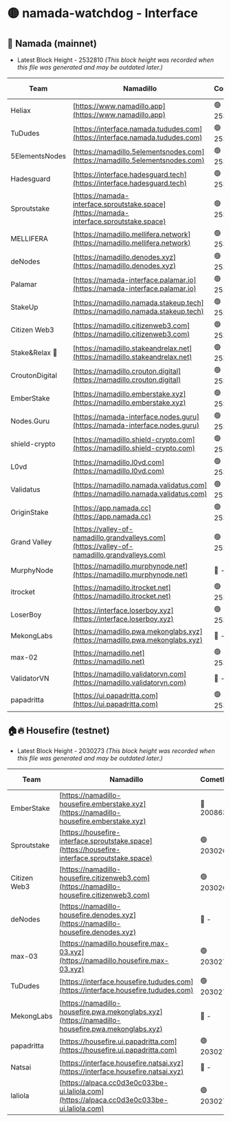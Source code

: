 # 🟡 namada-watchdog - Interface

## 🚀 Namada (mainnet)
- Latest Block Height - 2532810 *(This block height was recorded when this file was generated and may be outdated later.)*

| Team | Namadillo | CometBFT | Indexer | MASP Indexer |
|-|-|-|-|-|
| Heliax | [https://www.namadillo.app](https://www.namadillo.app) | 🟢 2532790 | 🟢 2532790 | 🟢 2532790 |
| TuDudes | [https://interface.namada.tududes.com](https://interface.namada.tududes.com) | 🟢 2532790 | 🟢 2532790 | 🟢 2532790 |
| 5ElementsNodes | [https://namadillo.5elementsnodes.com](https://namadillo.5elementsnodes.com) | 🟢 2532791 | 🟢 2532790 | 🟢 2532790 |
| Hadesguard | [https://interface.hadesguard.tech](https://interface.hadesguard.tech) | 🟢 2532791 | 🟢 2532791 | 🟢 2532791 |
| Sproutstake | [https://namada-interface.sproutstake.space](https://namada-interface.sproutstake.space) | 🟢 2532792 | 🔴 2513702 | 🔴 - |
| MELLIFERA | [https://namadillo.mellifera.network](https://namadillo.mellifera.network) | 🟢 2532794 | 🟢 2532794 | 🟢 2532794 |
| deNodes | [https://namadillo.denodes.xyz](https://namadillo.denodes.xyz) | 🟢 2532795 | 🟢 2532795 | 🟢 2532795 |
| Palamar | [https://namada-interface.palamar.io](https://namada-interface.palamar.io) | 🟢 2532796 | 🟢 2532796 | 🟢 2532796 |
| StakeUp | [https://namadillo.namada.stakeup.tech](https://namadillo.namada.stakeup.tech) | 🟢 2532796 | 🟢 2532796 | 🟢 2532796 |
| Citizen Web3 | [https://namadillo.citizenweb3.com](https://namadillo.citizenweb3.com) | 🟢 2532797 | 🟢 2532797 | 🟢 2532797 |
| Stake&Relax 🦥 | [https://namadillo.stakeandrelax.net](https://namadillo.stakeandrelax.net) | 🟢 2532798 | 🟢 2532797 | 🟢 2532797 |
| CroutonDigital | [https://namadillo.crouton.digital](https://namadillo.crouton.digital) | 🟢 2532798 | 🟢 2532798 | 🟢 2532798 |
| EmberStake | [https://namadillo.emberstake.xyz](https://namadillo.emberstake.xyz) | 🟢 2532798 | 🟢 2532798 | 🟢 2532798 |
| Nodes.Guru | [https://namada-interface.nodes.guru](https://namada-interface.nodes.guru) | 🟢 2532800 | 🟢 2532800 | 🟢 2532799 |
| shield-crypto | [https://namadillo.shield-crypto.com](https://namadillo.shield-crypto.com) | 🟢 2532800 | 🟢 2532800 | 🟢 2532800 |
| L0vd | [https://namadillo.l0vd.com](https://namadillo.l0vd.com) | 🟢 2532801 | 🟢 2532801 | 🟢 2532801 |
| Validatus | [https://namadillo.namada.validatus.com](https://namadillo.namada.validatus.com) | 🟢 2532802 | 🟢 2532802 | 🟢 2532801 |
| OriginStake | [https://app.namada.cc](https://app.namada.cc) | 🟢 2532802 | 🟢 2532802 | 🟢 2532802 |
| Grand Valley | [https://valley-of-namadillo.grandvalleys.com](https://valley-of-namadillo.grandvalleys.com) | 🟢 2532802 | 🟢 2532802 | 🟢 2532802 |
| MurphyNode | [https://namadillo.murphynode.net](https://namadillo.murphynode.net) | 🔴 - | 🔴 - | 🔴 - |
| itrocket | [https://namadillo.itrocket.net](https://namadillo.itrocket.net) | 🟢 2532805 | 🟢 2532805 | 🟢 2532805 |
| LoserBoy | [https://interface.loserboy.xyz](https://interface.loserboy.xyz) | 🟢 2532805 | 🟢 2532805 | 🟢 2532805 |
| MekongLabs | [https://namadillo.pwa.mekonglabs.xyz](https://namadillo.pwa.mekonglabs.xyz) | 🔴 - | 🔴 - | 🔴 - |
| max-02 | [https://namadillo.net](https://namadillo.net) | 🟢 2532808 | 🟢 2532808 | 🟢 2532808 |
| ValidatorVN | [https://namadillo.validatorvn.com](https://namadillo.validatorvn.com) | 🔴 - | 🔴 - | 🔴 - |
| papadritta | [https://ui.papadritta.com](https://ui.papadritta.com) | 🟢 2532810 | 🟢 2532810 | 🟢 2532810 |

## 🏠🔥 Housefire (testnet)
- Latest Block Height - 2030273 *(This block height was recorded when this file was generated and may be outdated later.)*

| Team | Namadillo | CometBFT | Indexer | MASP Indexer |
|-|-|-|-|-|
| EmberStake | [https://namadillo-housefire.emberstake.xyz](https://namadillo-housefire.emberstake.xyz) | 🔴 2008636 | 🔴 2008636 | 🔴 2008636 |
| Sproutstake | [https://housefire-interface.sproutstake.space](https://housefire-interface.sproutstake.space) | 🟢 2030267 | 🟢 2030267 | 🟢 2030267 |
| Citizen Web3 | [https://namadillo-housefire.citizenweb3.com](https://namadillo-housefire.citizenweb3.com) | 🟢 2030268 | 🟢 2030268 | 🟢 2030268 |
| deNodes | [https://namadillo-housefire.denodes.xyz](https://namadillo-housefire.denodes.xyz) | 🔴 - | 🔴 2024960 | 🔴 2024961 |
| max-03 | [https://namadillo.housefire.max-03.xyz](https://namadillo.housefire.max-03.xyz) | 🟢 2030270 | 🟢 2030269 | 🟢 2030270 |
| TuDudes | [https://interface.housefire.tududes.com](https://interface.housefire.tududes.com) | 🟢 2030270 | 🟢 2030270 | 🟢 2030270 |
| MekongLabs | [https://namadillo-housefire.pwa.mekonglabs.xyz](https://namadillo-housefire.pwa.mekonglabs.xyz) | 🔴 - | 🔴 - | 🔴 - |
| papadritta | [https://housefire.ui.papadritta.com](https://housefire.ui.papadritta.com) | 🟢 2030272 | 🟢 2030272 | 🟢 2030272 |
| Natsai | [https://interface.housefire.natsai.xyz](https://interface.housefire.natsai.xyz) | 🔴 - | 🔴 2024960 | 🔴 2024961 |
| laliola | [https://alpaca.cc0d3e0c033be-ui.laliola.com](https://alpaca.cc0d3e0c033be-ui.laliola.com) | 🟢 2030273 | 🟢 2030273 | 🔴 - |

